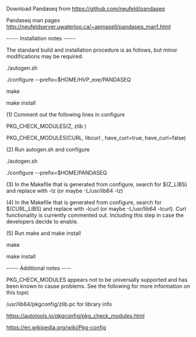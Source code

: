 Download Pandaseq from
https://github.com/neufeld/pandaseq

Pandaseq man pages
http://neufeldserver.uwaterloo.ca/~apmasell/pandaseq_man1.html

----- Installation notes -----

The standard build and installation procedure is as follows, but minor
modifications may be required.

./autogen.sh

./configure --prefix=$HOME/HVP_exe/PANDASEQ

make

make install


(1) Comment out the following lines in configure

PKG_CHECK_MODULES(Z,  zlib )

PKG_CHECK_MODULES(CURL,  libcurl , have_curl=true, have_curl=false)

(2) Run autogen.sh and configure

./autogen.sh

./configure --prefix=$HOME/PANDASEQ

(3) In the Makefile that is generated from configure, search for
$(Z_LIBS) and replace with -lz (or maybe -L/usr/lib64 -lz)

(4) In the Makefile that is generated from configure, search for
$(CURL_LIBS) and replace with -lcurl (or maybe -L/usr/lib64
-lcurl). Curl functionality is currently commented
out. Including this step in case the developers decide to enable.

(5) Run make and make install

make

make install

----- Additional notes ----

PKG_CHECK_MODULES appears not to be universally supported and has been
known to cause problems. See the following for more information on
this topic

/usr/lib64/pkgconfig/zlib.pc for library info

https://autotools.io/pkgconfig/pkg_check_modules.html

https://en.wikipedia.org/wiki/Pkg-config

